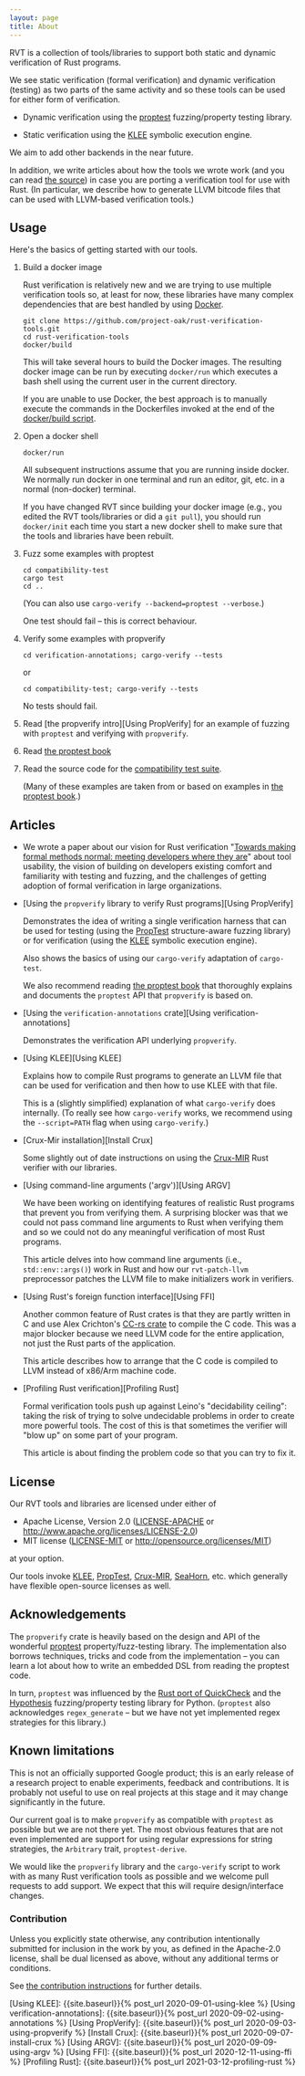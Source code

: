 ```yaml
---
layout: page
title: About
---
```


RVT is a collection of tools/libraries to support both static
and dynamic verification of Rust programs.

We see static verification (formal verification) and dynamic verification
(testing) as two parts of the same activity and so these tools can be used for
either form of verification.

- Dynamic verification using the
  [proptest]
  fuzzing/property testing library.

- Static verification using the
  [KLEE]
  symbolic execution engine.

We aim to add other backends in the near future.

In addition, we write articles about how the tools we wrote work
(and you can read [the source][RVT git repo])
in case you are porting a verification tool for use with Rust.
(In particular, we describe how to generate LLVM bitcode files that can
be used with LLVM-based verification tools.)


## Usage

Here's the basics of getting started with our tools.

1. Build a docker image

   Rust verification is relatively new and we are trying to use multiple
   verification tools so, at least for now, these libraries have many complex dependencies
   that are best handled by using [Docker].

    ``` shell
    git clone https://github.com/project-oak/rust-verification-tools.git
    cd rust-verification-tools
    docker/build
    ```

   This will take several hours to build the Docker images.
   The resulting docker image can be run by executing `docker/run`
   which executes a bash shell using the current user in the current directory.

   If you are unable to use Docker, the best approach is to manually execute
   the commands in the Dockerfiles invoked at the end of the [docker/build script][docker-build].


2. Open a docker shell

   ``` shell
   docker/run
   ```

   All subsequent instructions assume that you are running inside docker.
   We normally run docker in one terminal and run an editor, git, etc.
   in a normal (non-docker) terminal.

   If you have changed RVT since building your docker image
   (e.g., you edited the RVT tools/libraries or did a `git pull`),
   you should run `docker/init` each time you start a new
   docker shell to make sure that the tools and libraries have been
   rebuilt.

2. Fuzz some examples with proptest

   ```
   cd compatibility-test
   cargo test
   cd ..
   ```

   (You can also use
   `cargo-verify --backend=proptest --verbose`.)

   One test should fail – this is correct behaviour.

3. Verify some examples with propverify

   `cd verification-annotations; cargo-verify --tests`

   or

   `cd compatibility-test; cargo-verify --tests`

   No tests should fail.

4. Read [the propverify intro][Using PropVerify] for an example
   of fuzzing with `proptest` and verifying with `propverify`.

5. Read [the proptest book][PropTest book]

6. Read the source code for the [compatibility test suite][compatibility-test].

   (Many of these examples are taken from or based on examples in
   [the proptest book][PropTest book].)


## Articles

- We wrote a paper about our vision for Rust verification "[Towards making formal methods normal: meeting developers where they are][HATRA 2020]"
  about tool usability,
  the vision of building on developers existing comfort and familiarity with testing and fuzzing,
  and the challenges of getting adoption of formal verification in large organizations.

- [Using the `propverify` library to verify Rust programs][Using PropVerify]

  Demonstrates the idea of writing a single verification harness that
  can be used for testing (using the [PropTest] structure-aware fuzzing library)
  or for verification (using the [KLEE] symbolic execution engine).

  Also shows the basics of using our `cargo-verify` adaptation of `cargo-test`.

  We also recommend reading
  [the proptest book][PropTest book]
  that thoroughly explains and documents the `proptest` API that `propverify` is based on.

- [Using the `verification-annotations` crate][Using verification-annotations]

  Demonstrates the verification API underlying `propverify`.

- [Using KLEE][Using KLEE]

  Explains how to compile Rust programs to generate an LLVM file
  that can be used for verification and then how to use KLEE
  with that file.

  This is a (slightly simplified) explanation of what `cargo-verify`
  does internally.
  (To really see how `cargo-verify` works, we recommend using the
  `--script=PATH` flag when using `cargo-verify`.)

- [Crux-Mir installation][Install Crux]

  Some slightly out of date instructions on using the [Crux-MIR]
  Rust verifier with our libraries.

- [Using command-line arguments ('argv')][Using ARGV]

  We have been working on identifying features of realistic
  Rust programs that prevent you from verifying them.
  A surprising blocker was that we could not pass
  command line arguments to Rust when verifying them
  and so we could not do any meaningful verification of
  most Rust programs.

  This article delves into how command line arguments
  (i.e., `std::env::args()`) work in Rust and
  how our `rvt-patch-llvm` preprocessor patches the
  LLVM file to make initializers work in verifiers.

- [Using Rust's foreign function interface][Using FFI]

  Another common feature of Rust crates is that they
  are partly written in C and use Alex Crichton's
  [CC-rs crate] to compile the C code.
  This was a major blocker because we need LLVM code for
  the entire application, not just the Rust
  parts of the application.

  This article describes how to arrange that the C code
  is compiled to LLVM instead of x86/Arm machine code.

- [Profiling Rust verification][Profiling Rust]

  Formal verification tools push up against Leino's
  "decidability ceiling": taking the risk of trying
  to solve undecidable problems in order to create more powerful tools.
  The cost of this is that sometimes the verifier will "blow up"
  on some part of your program.

  This article is about finding the problem code so that you
  can try to fix it.


## License

Our RVT tools and libraries are licensed under either of

- Apache License, Version 2.0 ([LICENSE-APACHE][LICENSE-APACHE] or
  http://www.apache.org/licenses/LICENSE-2.0)
- MIT license ([LICENSE-MIT][LICENSE-MIT] or
  http://opensource.org/licenses/MIT)

at your option.

Our tools invoke [KLEE], [PropTest], [Crux-MIR], [SeaHorn], etc.
which generally have flexible open-source licenses as well.


## Acknowledgements

The `propverify` crate is heavily based on the design and API of the wonderful
[proptest](https://github.com/AltSysrq/proptest)
property/fuzz-testing library.
The implementation also borrows techniques, tricks and code
from the implementation – you can learn a lot about how to write
an embedded DSL from reading the proptest code.

In turn, `proptest` was influenced by
the [Rust port of QuickCheck](https://github.com/burntsushi/quickcheck)
and
the [Hypothesis](https://hypothesis.works/) fuzzing/property testing library for Python.
(`proptest` also acknowledges `regex_generate` – but we have not yet implemented
regex strategies for this library.)


## Known limitations

This is not an officially supported Google product;
this is an early release of a research project
to enable experiments, feedback and contributions.
It is probably not useful to use on real projects at this stage
and it may change significantly in the future.

Our current goal is to make `propverify` as compatible with
`proptest` as possible but we are not there yet.
The most obvious features that are not even implemented are
support for
using regular expressions for string strategies,
the `Arbitrary` trait,
`proptest-derive`.

We would like the `propverify` library and the `cargo-verify` script
to work with as many Rust verification tools as possible
and we welcome pull requests to add support.
We expect that this will require design/interface changes.


### Contribution

Unless you explicitly state otherwise, any contribution intentionally
submitted for inclusion in the
work by you, as defined in the Apache-2.0 license, shall be dual licensed as
above, without any
additional terms or conditions.

See [the contribution instructions][CONTRIBUTING] for further details.

[CC-rs crate]:                    https://github.com/alexcrichton/cc-rs/
[Cargo build scripts]:            https://doc.rust-lang.org/cargo/reference/build-scripts.html
[Clang]:                          https://clang.llvm.org/
[Crux-MIR]:                       https://github.com/GaloisInc/mir-verifier/
[Docker]:                         https://www.docker.com/
[GraalVM and Rust]:               https://michaelbh.com/blog/graalvm-and-rust-1/
[Hypothesis]:                     https://hypothesis.works/
[KLEE]:                           https://klee.github.io/
[Linux driver verification]:      http://linuxtesting.org/ldv/
[LLVM]:                           https://llvm.org/
[MIR blog post]:                  https://blog.rust-lang.org/2016/04/19/MIR.html
[PropTest book]:                  https://altsysrq.github.io/proptest-book/intro.html
[PropTest]:                       https://github.com/AltSysrq/proptest/
[Rust benchmarks]:                https://github.com/soarlab/rust-benchmarks/
[Rust port of QuickCheck]:        https://github.com/burntsushi/quickcheck/
[Rust's runtime]:                 https://blog.mgattozzi.dev/rusts-runtime/
[SeaHorn]:                        https://seahorn.github.io/
[SMACK]:                          https://smackers.github.io/
[SV-COMP]:                        https://sv-comp.sosy-lab.org/2020/rules.php
[std::env::args source code]:     https://github.com/rust-lang/rust/blob/master/library/std/src/sys/unix/args.rs

[HATRA 2020]:                     https://alastairreid.github.io/papers/HATRA_20/

[RVT git repo]:                   {{site.gitrepo}}/
[cargo-verify source]:            {{site.gitrepo}}blob/main/cargo-verify/
[compatibility-test]:             {{site.gitrepo}}blob/main/compatibility-test/src
[demos/simple/ffi directory]:     {{site.gitrepo}}blob/main/demos/simple/ffi/
[CONTRIBUTING]:                   {{site.gitrepo}}blob/main/CONTRIBUTING.md
[LICENSE-APACHE]:                 {{site.gitrepo}}blob/main/LICENSE-APACHE
[LICENSE-MIT]:                    {{site.gitrepo}}blob/main/LICENSE-MIT
[docker-build]:                   {{site.gitrepo}}blob/main/docker/build

[Using KLEE]:                     {{site.baseurl}}{% post_url 2020-09-01-using-klee %}
[Using verification-annotations]: {{site.baseurl}}{% post_url 2020-09-02-using-annotations %}
[Using PropVerify]:               {{site.baseurl}}{% post_url 2020-09-03-using-propverify %}
[Install Crux]:                   {{site.baseurl}}{% post_url 2020-09-07-install-crux %}
[Using ARGV]:                     {{site.baseurl}}{% post_url 2020-09-09-using-argv %}
[Using FFI]:                      {{site.baseurl}}{% post_url 2020-12-11-using-ffi %}
[Profiling Rust]:                 {{site.baseurl}}{% post_url 2021-03-12-profiling-rust %}

